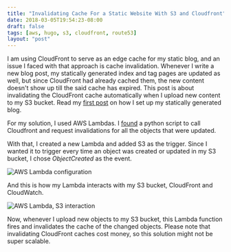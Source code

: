 ```yaml
---
title: "Invalidating Cache For a Static Website With S3 and Cloudfront"
date: 2018-03-05T19:54:23-08:00
draft: false
tags: [aws, hugo, s3, cloudfront, route53]
layout: "post"
---
```


I am using CloudFront to serve as an edge cache for my static blog, and an issue I faced with that approach is cache invalidation. Whenever I write a new blog post, my statically generated index and tag pages are updated as well, but since CloudFront had already cached them, the new content doesn't show up till the said cache has expired. This post is about invalidating the CloudFront cache automatically when I upload new content to my S3 bucket. Read my [first post](https://aniotaofthought.com/posts/static-website-with-hugo-s3-cloudfront-and-route53/) on how I set up my statically generated blog.

For my solution, I used AWS Lambdas. I [found](https://blog.miguelangelnieto.net/posts/Automatic_Cloudfront_invalidation_with_Amazon_Lambda.html) a python script to call Cloudfront and request invalidations for all the objects that were updated. 

<script src="https://gist.github.com/adeydas/31829ed89c9a20e609689f1e3865db35.js"></script>

With that, I created a new Lambda and added S3 as the trigger. Since I wanted it to trigger every time an object was created or updated in my S3 bucket, I chose *ObjectCreated* as the event.

![AWS Lambda configuration](/images/2018-03-05_20-06-41.png)

And this is how my Lambda interacts with my S3 bucket, CloudFront and CloudWatch.

![AWS Lambda, S3 interaction](/images/2018-03-05_20-16-59.png)

Now, whenever I upload new objects to my S3 bucket, this Lambda function fires and invalidates the cache of the changed objects. Please note that invalidating CloudFront caches cost money, so this solution might not be super scalable.
